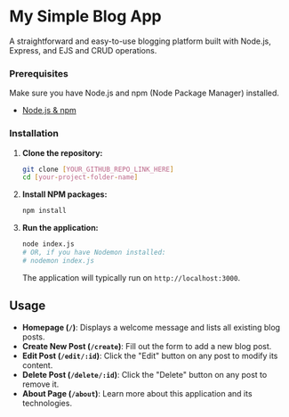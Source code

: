 # My Simple Blog App

A straightforward and easy-to-use blogging platform built with Node.js, Express, and EJS and CRUD operations.

### Prerequisites

Make sure you have Node.js and npm (Node Package Manager) installed.

* [Node.js & npm](https://nodejs.org/en/download/)

### Installation

1.  **Clone the repository:**
    ```bash
    git clone [YOUR_GITHUB_REPO_LINK_HERE]
    cd [your-project-folder-name]
    ```
2.  **Install NPM packages:**
    ```bash
    npm install
    ```
3.  **Run the application:**
    ```bash
    node index.js
    # OR, if you have Nodemon installed:
    # nodemon index.js
    ```
    The application will typically run on `http://localhost:3000`.

## Usage

* **Homepage (`/`)**: Displays a welcome message and lists all existing blog posts.
* **Create New Post (`/create`)**: Fill out the form to add a new blog post.
* **Edit Post (`/edit/:id`)**: Click the "Edit" button on any post to modify its content.
* **Delete Post (`/delete/:id`)**: Click the "Delete" button on any post to remove it.
* **About Page (`/about`)**: Learn more about this application and its technologies.
